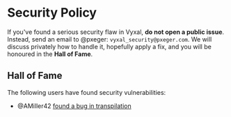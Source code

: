 # Security Policy
If you've found a serious security flaw in Vyxal, **do not open a public issue**. Instead, send an
email to @pxeger: `vyxal_security@pxeger.com`. We will discuss privately how to handle it, hopefully
apply a fix, and you will be honoured in the **Hall of Fame**.

## Hall of Fame
The following users have found security vulnerabilities:
- @AMiller42 [found a bug in transpilation](https://codegolf.stackexchange.com/a/231059)
